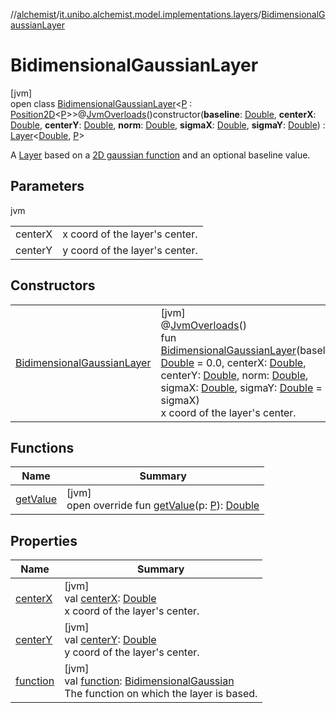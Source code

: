 //[alchemist](../../../index.md)/[it.unibo.alchemist.model.implementations.layers](../index.md)/[BidimensionalGaussianLayer](index.md)

# BidimensionalGaussianLayer

[jvm]\
open class [BidimensionalGaussianLayer](index.md)<[P](index.md) : [Position2D](../../it.unibo.alchemist.model.interfaces/-position2-d/index.md)<[P](index.md)>>@[JvmOverloads](https://kotlinlang.org/api/latest/jvm/stdlib/kotlin.jvm/-jvm-overloads/index.html)()constructor(**baseline**: [Double](https://kotlinlang.org/api/latest/jvm/stdlib/kotlin/-double/index.html), **centerX**: [Double](https://kotlinlang.org/api/latest/jvm/stdlib/kotlin/-double/index.html), **centerY**: [Double](https://kotlinlang.org/api/latest/jvm/stdlib/kotlin/-double/index.html), **norm**: [Double](https://kotlinlang.org/api/latest/jvm/stdlib/kotlin/-double/index.html), **sigmaX**: [Double](https://kotlinlang.org/api/latest/jvm/stdlib/kotlin/-double/index.html), **sigmaY**: [Double](https://kotlinlang.org/api/latest/jvm/stdlib/kotlin/-double/index.html)) : [Layer](../../it.unibo.alchemist.model.interfaces/-layer/index.md)<[Double](https://kotlinlang.org/api/latest/jvm/stdlib/kotlin/-double/index.html), [P](index.md)> 

A [Layer](../../it.unibo.alchemist.model.interfaces/-layer/index.md) based on a [2D gaussian function](../../it.unibo.alchemist.model.math/-bidimensional-gaussian/index.md) and an optional baseline value.

## Parameters

jvm

| | |
|---|---|
| centerX | x coord of the layer's center. |
| centerY | y coord of the layer's center. |

## Constructors

| | |
|---|---|
| [BidimensionalGaussianLayer](-bidimensional-gaussian-layer.md) | [jvm]<br>@[JvmOverloads](https://kotlinlang.org/api/latest/jvm/stdlib/kotlin.jvm/-jvm-overloads/index.html)()<br>fun [BidimensionalGaussianLayer](-bidimensional-gaussian-layer.md)(baseline: [Double](https://kotlinlang.org/api/latest/jvm/stdlib/kotlin/-double/index.html) = 0.0, centerX: [Double](https://kotlinlang.org/api/latest/jvm/stdlib/kotlin/-double/index.html), centerY: [Double](https://kotlinlang.org/api/latest/jvm/stdlib/kotlin/-double/index.html), norm: [Double](https://kotlinlang.org/api/latest/jvm/stdlib/kotlin/-double/index.html), sigmaX: [Double](https://kotlinlang.org/api/latest/jvm/stdlib/kotlin/-double/index.html), sigmaY: [Double](https://kotlinlang.org/api/latest/jvm/stdlib/kotlin/-double/index.html) = sigmaX)<br>x coord of the layer's center. |

## Functions

| Name | Summary |
|---|---|
| [getValue](get-value.md) | [jvm]<br>open override fun [getValue](get-value.md)(p: [P](index.md)): [Double](https://kotlinlang.org/api/latest/jvm/stdlib/kotlin/-double/index.html) |

## Properties

| Name | Summary |
|---|---|
| [centerX](center-x.md) | [jvm]<br>val [centerX](center-x.md): [Double](https://kotlinlang.org/api/latest/jvm/stdlib/kotlin/-double/index.html)<br>x coord of the layer's center. |
| [centerY](center-y.md) | [jvm]<br>val [centerY](center-y.md): [Double](https://kotlinlang.org/api/latest/jvm/stdlib/kotlin/-double/index.html)<br>y coord of the layer's center. |
| [function](function.md) | [jvm]<br>val [function](function.md): [BidimensionalGaussian](../../it.unibo.alchemist.model.math/-bidimensional-gaussian/index.md)<br>The function on which the layer is based. |
